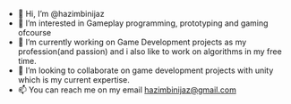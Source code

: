 - 👋 Hi, I’m @hazimbinijaz
- 👀 I’m interested in Gameplay programming, prototyping and gaming ofcourse
- 🌱 I’m currently working on Game Development projects as my profession(and passion) and i also like to work on algorithms in my free time.
- 💞️ I’m looking to collaborate on game development projects with unity which is my current expertise.
- 📫 You can reach me on my email hazimbinijaz@gmail.com

<!---
hazimbinijaz/hazimbinijaz is a ✨ special ✨ repository because its `README.md` (this file) appears on your GitHub profile.
You can click the Preview link to take a look at your changes.
--->
